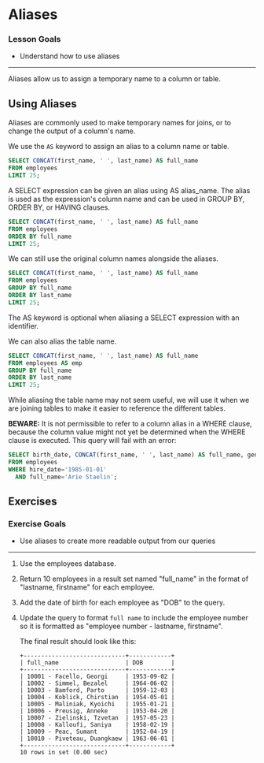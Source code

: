 # Aliases

### Lesson Goals

- Understand how to use aliases

-------------------------------------------------

Aliases allow us to assign a temporary name to a column or table.

## Using Aliases

Aliases are commonly used to make temporary names for joins, or to change the output of a column's name.

We use the `AS` keyword to assign an alias to a column name or table.

~~~sql
SELECT CONCAT(first_name, ' ', last_name) AS full_name
FROM employees
LIMIT 25;
~~~

A SELECT expression can be given an alias using AS alias_name. The alias is used as the expression's column name and can be used in GROUP BY, ORDER BY, or HAVING clauses.

~~~sql
SELECT CONCAT(first_name, ' ', last_name) AS full_name
FROM employees
ORDER BY full_name
LIMIT 25;
~~~

We can still use the original column names alongside the aliases.

~~~sql
SELECT CONCAT(first_name, ' ', last_name) AS full_name
FROM employees
GROUP BY full_name
ORDER BY last_name
LIMIT 25;
~~~

The AS keyword is optional when aliasing a SELECT expression with an identifier.

We can also alias the table name.

~~~sql
SELECT CONCAT(first_name, ' ', last_name) AS full_name
FROM employees AS emp
GROUP BY full_name
ORDER BY last_name
LIMIT 25;
~~~

While aliasing the table name may not seem useful, we will use it when we are joining tables to make it easier to reference the different tables.

**BEWARE:** It is not permissible to refer to a column alias in a WHERE clause, because the column value might not yet be determined when the WHERE clause is executed.  This query will fail with an error:

~~~sql
SELECT birth_date, CONCAT(first_name, ' ', last_name) AS full_name, gender
FROM employees
WHERE hire_date='1985-01-01'
  AND full_name='Arie Staelin';
~~~

## Exercises

### Exercise Goals

- Use aliases to create more readable output from our queries

-------------------------------------------------

1. Use the employees database.

1. Return 10 employees in a result set named "full_name" in the format of "lastname, firstname" for each employee.

1. Add the date of birth for each employee as "DOB" to the query.

1. Update the query to format `full name` to include the employee number so it is formatted as "employee number - lastname, firstname".

    The final result should look like this:

    ~~~
    +-----------------------------+------------+
    | full_name                   | DOB        |
    +-----------------------------+------------+
    | 10001 - Facello, Georgi     | 1953-09-02 |
    | 10002 - Simmel, Bezalel     | 1964-06-02 |
    | 10003 - Bamford, Parto      | 1959-12-03 |
    | 10004 - Koblick, Chirstian  | 1954-05-01 |
    | 10005 - Maliniak, Kyoichi   | 1955-01-21 |
    | 10006 - Preusig, Anneke     | 1953-04-20 |
    | 10007 - Zielinski, Tzvetan  | 1957-05-23 |
    | 10008 - Kalloufi, Saniya    | 1958-02-19 |
    | 10009 - Peac, Sumant        | 1952-04-19 |
    | 10010 - Piveteau, Duangkaew | 1963-06-01 |
    +-----------------------------+------------+
    10 rows in set (0.00 sec)
    ~~~
